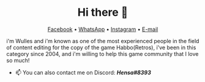 <h1 align="center">Hi there 👋</h1>

<p align="center">
  <a href="https://www.facebook.com/oisouhen/">Facebook</a> •
  <a href="https://api.whatsapp.com/send?phone=5515997672647&text=Hi%20Wulles%20😀">WhatsApp</a> •
  <a href="https://instagram.com/oisouhen/">Instagram</a> •
  <a href="mailto:oisouhen@icloud.com">E-mail</a>  
</p>

i'm Wulles and i'm known as one of the most experienced people in the field of content editing for the copy of the game Habbo(Retros), i've been in this category since 2004, and i'm willing to help this game community that I love so much!

* 📫 You can also contact me on Discord: ___Hensa#8393___